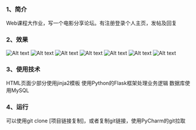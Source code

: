 ### 1、简介
Web课程大作业，写一个电影分享论坛。有注册登录个人主页，发帖及回复
### 2、效果
![Alt text](http://cdn.daihuo.xlzrs.top/ruoyu1.png "若愚")
![Alt text](http://cdn.daihuo.xlzrs.top/ruoyu2.png "若愚")
![Alt text](http://cdn.daihuo.xlzrs.top/ruoyu3.png "若愚")
![Alt text](http://cdn.daihuo.xlzrs.top/ruoyu4.png "若愚")
![Alt text](http://cdn.daihuo.xlzrs.top/ruoyu5.png "若愚")
![Alt text](http://cdn.daihuo.xlzrs.top/ruoyu7.png "若愚")
![Alt text](http://cdn.daihuo.xlzrs.top/ruoyu8.png "若愚")
### 3、使用技术
HTML页面少部分使用jinja2模板
使用Python的Flask框架处理业务逻辑
数据库使用MySQL
### 4、运行
可以使用git clone [项目链接复制]，或者复制git链接，使用PyCharm的git拉取

